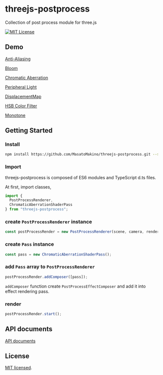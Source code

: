 # threejs-postprocess

Collection of post process module for three.js

[![MIT License](http://img.shields.io/badge/license-MIT-blue.svg?style=flat)](LICENSE)

## Demo

[Anti-Aliasing](https://masatomakino.github.io/threejs-postprocess/demo/anti_aliasing)

[Bloom](https://masatomakino.github.io/threejs-postprocess/demo/bloom)

[Chromatic Aberration](https://masatomakino.github.io/threejs-postprocess/demo/chromatic)

[Peripheral Light](https://masatomakino.github.io/threejs-postprocess/demo/peripheral)

[DisplacementMap](https://masatomakino.github.io/threejs-postprocess/demo/displacement)

[HSB Color Filter](https://masatomakino.github.io/threejs-postprocess/demo/color_filter)

[Monotone](https://masatomakino.github.io/threejs-postprocess/demo/monotone)

## Getting Started

### Install

```bash
npm install https://github.com/MasatoMakino/threejs-postprocess.git --save-dev
```

### Import

threejs-postprocess is composed of ES6 modules and TypeScript d.ts files.

At first, import classes,

```javascript
import {
  PostProcessRenderer,
  ChromaticAberrationShaderPass
} from "threejs-postprocess";
```

### create `PostProcessRenderer` instance

```javascript
const postProcessRender = new PostProcessRenderer(scene, camera, renderer);
```

### create `Pass` instance

```javascript
const pass = new ChromaticAberrationShaderPass();
```

### add `Pass` array to `PostProcessRenderer`

```javascript
postProcessRender.addComposer([pass]);
```

`addComposer` function create `PostProcessEffectComposer` and add it into effect rendering pass.

### render

```javascript
postProcessRender.start();
```

## API documents

[API documents](https://masatomakino.github.io/threejs-postprocess/api/)

## License

[MIT licensed](LICENSE).
